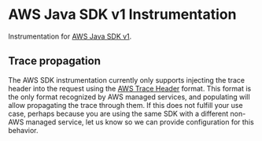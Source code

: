 # AWS Java SDK v1 Instrumentation

Instrumentation for [AWS Java SDK v1](https://github.com/aws/aws-sdk-java).

## Trace propagation

The AWS SDK instrumentation currently only supports injecting the trace header into the request
using the [AWS Trace Header](https://docs.aws.amazon.com/xray/latest/devguide/xray-concepts.html#xray-concepts-tracingheader) format.
This format is the only format recognized by AWS managed services, and populating will allow
propagating the trace through them. If this does not fulfill your use case, perhaps because you are
using the same SDK with a different non-AWS managed service, let us know so we can provide
configuration for this behavior.
